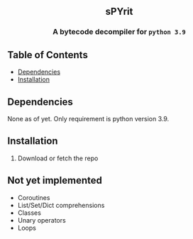 <h2 align="center"> sPYrit </h2>
<h3 align="center"><strong>A bytecode decompiler for <code>python 3.9</code></strong></h3>

<!--<div align="center">
	:space_invader:
</div>
<div align="center">
	:first_quarter_moon::milky_way::rocket::earth_africa::milky_way::last_quarter_moon:
</div>
<div align="center">
	<h3>
		<a href="https://spacetraders.io/">
			Spacetraders
		</a>
	</h3>
</div>
-->

## Table of Contents
- [Dependencies](#Dependencies)
- [Installation](#Installation)
<!--- [Usage](#Usage)
- [List of instructions](#List_of_available_instructions)-->


## Dependencies
None as of yet. Only requirement is python version 3.9.

## Installation
1. Download or fetch the repo

## Not yet implemented
- Coroutines
- List/Set/Dict comprehensions
- Classes
- Unary operators
- Loops

<!--## Usage
```py


```

## List of available instructions

-->

